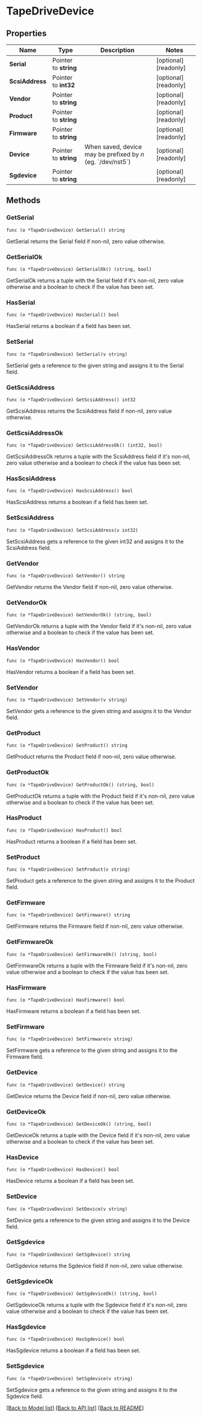 # TapeDriveDevice

## Properties

Name | Type | Description | Notes
------------ | ------------- | ------------- | -------------
**Serial** | Pointer to **string** |  | [optional] [readonly] 
**ScsiAddress** | Pointer to **int32** |  | [optional] [readonly] 
**Vendor** | Pointer to **string** |  | [optional] [readonly] 
**Product** | Pointer to **string** |  | [optional] [readonly] 
**Firmware** | Pointer to **string** |  | [optional] [readonly] 
**Device** | Pointer to **string** | When saved, device may be prefixed by *n* (eg. &#x60;/dev/nst5&#x60;) | [optional] [readonly] 
**Sgdevice** | Pointer to **string** |  | [optional] [readonly] 

## Methods

### GetSerial

`func (o *TapeDriveDevice) GetSerial() string`

GetSerial returns the Serial field if non-nil, zero value otherwise.

### GetSerialOk

`func (o *TapeDriveDevice) GetSerialOk() (string, bool)`

GetSerialOk returns a tuple with the Serial field if it's non-nil, zero value otherwise
and a boolean to check if the value has been set.

### HasSerial

`func (o *TapeDriveDevice) HasSerial() bool`

HasSerial returns a boolean if a field has been set.

### SetSerial

`func (o *TapeDriveDevice) SetSerial(v string)`

SetSerial gets a reference to the given string and assigns it to the Serial field.

### GetScsiAddress

`func (o *TapeDriveDevice) GetScsiAddress() int32`

GetScsiAddress returns the ScsiAddress field if non-nil, zero value otherwise.

### GetScsiAddressOk

`func (o *TapeDriveDevice) GetScsiAddressOk() (int32, bool)`

GetScsiAddressOk returns a tuple with the ScsiAddress field if it's non-nil, zero value otherwise
and a boolean to check if the value has been set.

### HasScsiAddress

`func (o *TapeDriveDevice) HasScsiAddress() bool`

HasScsiAddress returns a boolean if a field has been set.

### SetScsiAddress

`func (o *TapeDriveDevice) SetScsiAddress(v int32)`

SetScsiAddress gets a reference to the given int32 and assigns it to the ScsiAddress field.

### GetVendor

`func (o *TapeDriveDevice) GetVendor() string`

GetVendor returns the Vendor field if non-nil, zero value otherwise.

### GetVendorOk

`func (o *TapeDriveDevice) GetVendorOk() (string, bool)`

GetVendorOk returns a tuple with the Vendor field if it's non-nil, zero value otherwise
and a boolean to check if the value has been set.

### HasVendor

`func (o *TapeDriveDevice) HasVendor() bool`

HasVendor returns a boolean if a field has been set.

### SetVendor

`func (o *TapeDriveDevice) SetVendor(v string)`

SetVendor gets a reference to the given string and assigns it to the Vendor field.

### GetProduct

`func (o *TapeDriveDevice) GetProduct() string`

GetProduct returns the Product field if non-nil, zero value otherwise.

### GetProductOk

`func (o *TapeDriveDevice) GetProductOk() (string, bool)`

GetProductOk returns a tuple with the Product field if it's non-nil, zero value otherwise
and a boolean to check if the value has been set.

### HasProduct

`func (o *TapeDriveDevice) HasProduct() bool`

HasProduct returns a boolean if a field has been set.

### SetProduct

`func (o *TapeDriveDevice) SetProduct(v string)`

SetProduct gets a reference to the given string and assigns it to the Product field.

### GetFirmware

`func (o *TapeDriveDevice) GetFirmware() string`

GetFirmware returns the Firmware field if non-nil, zero value otherwise.

### GetFirmwareOk

`func (o *TapeDriveDevice) GetFirmwareOk() (string, bool)`

GetFirmwareOk returns a tuple with the Firmware field if it's non-nil, zero value otherwise
and a boolean to check if the value has been set.

### HasFirmware

`func (o *TapeDriveDevice) HasFirmware() bool`

HasFirmware returns a boolean if a field has been set.

### SetFirmware

`func (o *TapeDriveDevice) SetFirmware(v string)`

SetFirmware gets a reference to the given string and assigns it to the Firmware field.

### GetDevice

`func (o *TapeDriveDevice) GetDevice() string`

GetDevice returns the Device field if non-nil, zero value otherwise.

### GetDeviceOk

`func (o *TapeDriveDevice) GetDeviceOk() (string, bool)`

GetDeviceOk returns a tuple with the Device field if it's non-nil, zero value otherwise
and a boolean to check if the value has been set.

### HasDevice

`func (o *TapeDriveDevice) HasDevice() bool`

HasDevice returns a boolean if a field has been set.

### SetDevice

`func (o *TapeDriveDevice) SetDevice(v string)`

SetDevice gets a reference to the given string and assigns it to the Device field.

### GetSgdevice

`func (o *TapeDriveDevice) GetSgdevice() string`

GetSgdevice returns the Sgdevice field if non-nil, zero value otherwise.

### GetSgdeviceOk

`func (o *TapeDriveDevice) GetSgdeviceOk() (string, bool)`

GetSgdeviceOk returns a tuple with the Sgdevice field if it's non-nil, zero value otherwise
and a boolean to check if the value has been set.

### HasSgdevice

`func (o *TapeDriveDevice) HasSgdevice() bool`

HasSgdevice returns a boolean if a field has been set.

### SetSgdevice

`func (o *TapeDriveDevice) SetSgdevice(v string)`

SetSgdevice gets a reference to the given string and assigns it to the Sgdevice field.


[[Back to Model list]](../README.md#documentation-for-models) [[Back to API list]](../README.md#documentation-for-api-endpoints) [[Back to README]](../README.md)


